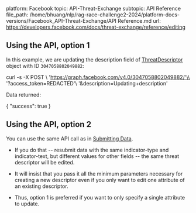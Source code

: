 platform: Facebook
topic: API-Threat-Exchange
subtopic: API Reference
file_path: /home/bhuang/nlp/rag-race-challenge2-2024/platform-docs-versions/Facebook_API-Threat-Exchange/API Reference.md
url: https://developers.facebook.com/docs/threat-exchange/reference/editing

## Using the API, option 1

In this example, we are updating the description field of [ThreatDescriptor](https://developers.facebook.com/docs/threat-exchange/reference/apis/threat-descriptor) object with ID `3047058802049882`:

curl -s -X POST \\
'https://graph.facebook.com/v4.0/3047058802049882/'\\
'?access\_token=REDACTED'\\
'&description=Updating+description'

Data returned:

{
"success": true
}

## Using the API, option 2

You can use the same API call as in [Submitting Data](https://developers.facebook.com/docs/threat-exchange/reference/submitting).

* If you do that -- resubmit data with the same indicator-type and indicator-text, but different values for other fields -- the same threat descriptor will be edited.
    
* It will insist that you pass it all the minimum parameters necessary for creating a new descriptor even if you only want to edit one attribute of an existing descriptor.
    
* Thus, option 1 is preferred if you want to only specify a single attribute to update.